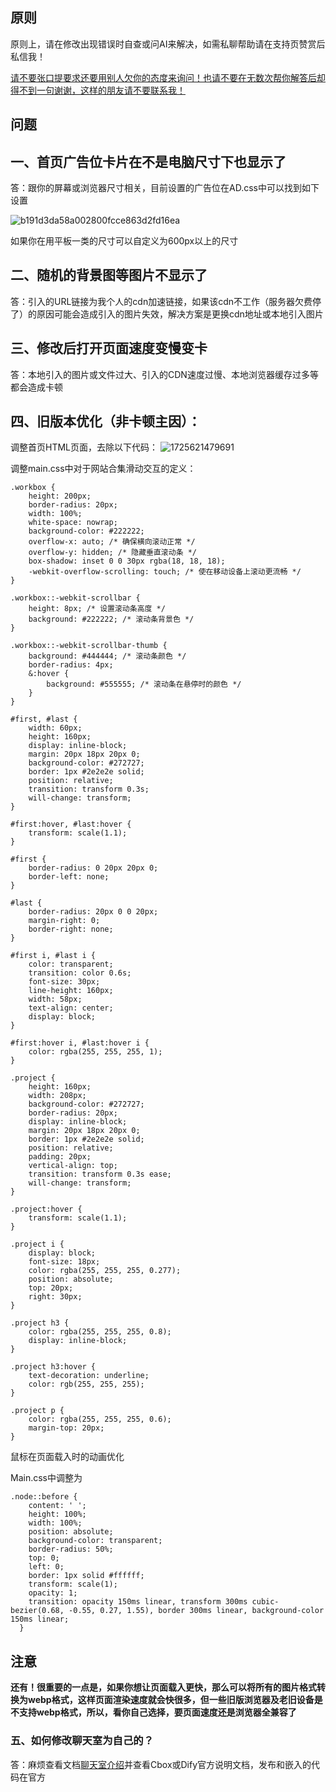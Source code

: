## 原则

原则上，请在修改出现错误时自查或问AI来解决，如需私聊帮助请在支持页赞赏后私信我！

<u>请不要张口提要求还要用别人欠你的态度来询问！也请不要在无数次帮你解答后却得不到一句谢谢，这样的朋友请不要联系我！</u>

## 问题

## 一、首页广告位卡片在不是电脑尺寸下也显示了

答：跟你的屏幕或浏览器尺寸相关，目前设置的广告位在AD.css中可以找到如下设置

![b191d3da58a002800fcce863d2fd16ea](https://jsd.cdn.noisework.cn/gh/rcy1314/tuchuang@main/uPic/b191d3da58a002800fcce863d2fd16ea.JPG)

 如果你在用平板一类的尺寸可以自定义为600px以上的尺寸



## 二、随机的背景图等图片不显示了

 答：引入的URL链接为我个人的cdn加速链接，如果该cdn不工作（服务器欠费停了）的原因可能会造成引入的图片失效，解决方案是更换cdn地址或本地引入图片



## 三、修改后打开页面速度变慢变卡

答：本地引入的图片或文件过大、引入的CDN速度过慢、本地浏览器缓存过多等都会造成卡顿

## 四、旧版本优化（非卡顿主因）：

调整首页HTML页面，去除以下代码：
![1725621479691](https://jsd.cdn.noisework.cn/gh/rcy1314/tuchuang@main/uPic/1725621479691.png)

调整main.css中对于网站合集滑动交互的定义：

```
.workbox {
    height: 200px;
    border-radius: 20px;
    width: 100%;
    white-space: nowrap;
    background-color: #222222;
    overflow-x: auto; /* 确保横向滚动正常 */
    overflow-y: hidden; /* 隐藏垂直滚动条 */
    box-shadow: inset 0 0 30px rgba(18, 18, 18);
    -webkit-overflow-scrolling: touch; /* 使在移动设备上滚动更流畅 */
}

.workbox::-webkit-scrollbar {
    height: 8px; /* 设置滚动条高度 */
    background: #222222; /* 滚动条背景色 */
}

.workbox::-webkit-scrollbar-thumb {
    background: #444444; /* 滚动条颜色 */
    border-radius: 4px;
    &:hover {
        background: #555555; /* 滚动条在悬停时的颜色 */
    }
}

#first, #last {
    width: 60px;
    height: 160px;
    display: inline-block;
    margin: 20px 18px 20px 0;
    background-color: #272727;
    border: 1px #2e2e2e solid;
    position: relative;
    transition: transform 0.3s;
    will-change: transform;
}

#first:hover, #last:hover {
    transform: scale(1.1);
}

#first {
    border-radius: 0 20px 20px 0;
    border-left: none;
}

#last {
    border-radius: 20px 0 0 20px;
    margin-right: 0;
    border-right: none;
}

#first i, #last i {
    color: transparent;
    transition: color 0.6s;
    font-size: 30px;
    line-height: 160px;
    width: 58px;
    text-align: center;
    display: block;
}

#first:hover i, #last:hover i {
    color: rgba(255, 255, 255, 1);
}

.project {
    height: 160px;
    width: 208px;
    background-color: #272727;
    border-radius: 20px;
    display: inline-block;
    margin: 20px 18px 20px 0;
    border: 1px #2e2e2e solid;
    position: relative;
    padding: 20px;
    vertical-align: top;
    transition: transform 0.3s ease;
    will-change: transform;
}

.project:hover {
    transform: scale(1.1);
}

.project i {
    display: block;
    font-size: 18px;
    color: rgba(255, 255, 255, 0.277);
    position: absolute;
    top: 20px;
    right: 30px;
}

.project h3 {
    color: rgba(255, 255, 255, 0.8);
    display: inline-block;
}

.project h3:hover {
    text-decoration: underline;
    color: rgb(255, 255, 255);
}

.project p {
    color: rgba(255, 255, 255, 0.6);
    margin-top: 20px;
}
```

鼠标在页面载入时的动画优化

Main.css中调整为

```
.node::before {
	content: ' ';
	height: 100%;
	width: 100%;
	position: absolute;
	background-color: transparent;
	border-radius: 50%;
	top: 0;
	left: 0;
	border: 1px solid #ffffff;
	transform: scale(1);
	opacity: 1;
	transition: opacity 150ms linear, transform 300ms cubic-bezier(0.68, -0.55, 0.27, 1.55), border 300ms linear, background-color 150ms linear;
  }
```



## 注意

**还有！很重要的一点是，如果你想让页面载入更快，那么可以将所有的图片格式转换为webp格式，这样页面渲染速度就会快很多，但一些旧版浏览器及老旧设备是不支持webp格式，所以，看你自己选择，要页面速度还是浏览器全兼容了**

### 五、如何修改聊天室为自己的？

答：麻烦查看文档[聊天室介绍](https://docs.noisework.cn/guide/chat.html)并查看Cbox或Dify官方说明文档，发布和嵌入的代码在官方
